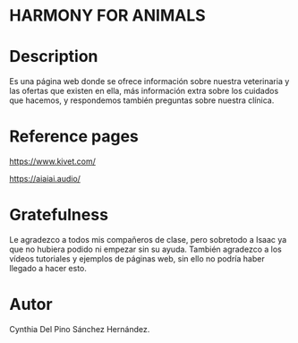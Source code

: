 # HARMONY FOR ANIMALS

# Description
Es una página web donde se ofrece información sobre nuestra veterinaria y las ofertas que existen en ella, más información extra sobre los cuidados que hacemos, y respondemos también preguntas sobre nuestra clínica.

# Reference pages

https://www.kivet.com/

https://aiaiai.audio/

# Gratefulness

Le agradezco a todos mis compañeros de clase, pero sobretodo a Isaac ya que no hubiera podido ni empezar sin su ayuda. También agradezco a los vídeos tutoriales y ejemplos de páginas web, sin ello no podría haber llegado a hacer esto.

# Autor

Cynthia Del Pino Sánchez Hernández.

